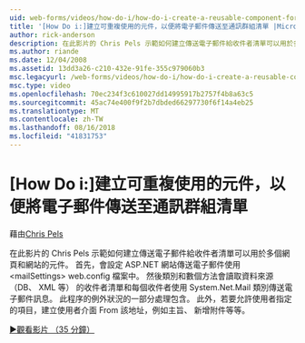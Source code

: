 ```yaml
---
uid: web-forms/videos/how-do-i/how-do-i-create-a-reusable-component-for-sending-email-to-a-distribution-list
title: '[How Do i:]建立可重複使用的元件，以便將電子郵件傳送至通訊群組清單 |Microsoft Docs'
author: rick-anderson
description: 在此影片的 Chris Pels 示範如何建立傳送電子郵件給收件者清單可以用於多個網頁和網站的元件。 Firs...
ms.author: riande
ms.date: 12/04/2008
ms.assetid: 13dd3a26-c210-432e-91fe-355c979060b3
msc.legacyurl: /web-forms/videos/how-do-i/how-do-i-create-a-reusable-component-for-sending-email-to-a-distribution-list
msc.type: video
ms.openlocfilehash: 70ec234f3c610027dd14995917b2757f4b8a63c5
ms.sourcegitcommit: 45ac74e400f9f2b7dbded66297730f6f14a4eb25
ms.translationtype: MT
ms.contentlocale: zh-TW
ms.lasthandoff: 08/16/2018
ms.locfileid: "41831753"
---
```

<a name="how-do-i-create-a-reusable-component-for-sending-email-to-a-distribution-list"></a>[How Do i:]建立可重複使用的元件，以便將電子郵件傳送至通訊群組清單
====================
藉由[Chris Pels](https://twitter.com/chrispels)

在此影片的 Chris Pels 示範如何建立傳送電子郵件給收件者清單可以用於多個網頁和網站的元件。 首先，會設定 ASP.NET 網站傳送電子郵件使用&lt;mailSettings&gt; web.config 檔案中。 然後類別和數個方法會讀取資料來源 （DB、 XML 等） 的收件者清單和每個收件者使用 System.Net.Mail 類別傳送電子郵件訊息。 此程序的例外狀況的一部分處理包含。 此外，若要允許使用者指定的項目，建立使用者介面 From 該地址，例如主旨、 新增附件等等。

[&#9654;觀看影片 （35 分鐘）](https://channel9.msdn.com/Blogs/ASP-NET-Site-Videos/how-do-i-create-a-reusable-component-for-sending-email-to-a-distribution-list)
